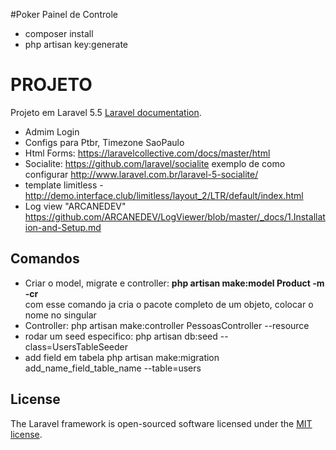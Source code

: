 #Poker Painel de Controle


- composer install
- php artisan key:generate


# PROJETO
Projeto em Laravel 5.5 [Laravel documentation](http://laravel.com/docs/contributions).

- Admim Login 
- Configs para Ptbr, Timezone SaoPaulo
- Html Forms: https://laravelcollective.com/docs/master/html
- Socialite: https://github.com/laravel/socialite
        exemplo de como configurar http://www.laravel.com.br/laravel-5-socialite/
- template limitless - http://demo.interface.club/limitless/layout_2/LTR/default/index.html
- Log view "ARCANEDEV" https://github.com/ARCANEDEV/LogViewer/blob/master/_docs/1.Installation-and-Setup.md

## Comandos
- Criar o model, migrate e controller: <b> php artisan make:model Product -m -cr </b>
    <br>com esse comando ja cria o pacote completo de um objeto, colocar o nome no singular
- Controller: php artisan make:controller PessoasController --resource
- rodar um seed especifico: php artisan db:seed --class=UsersTableSeeder
- add field em tabela php artisan make:migration add_name_field_table_name --table=users


## License
The Laravel framework is open-sourced software licensed under the [MIT license](http://opensource.org/licenses/MIT).
